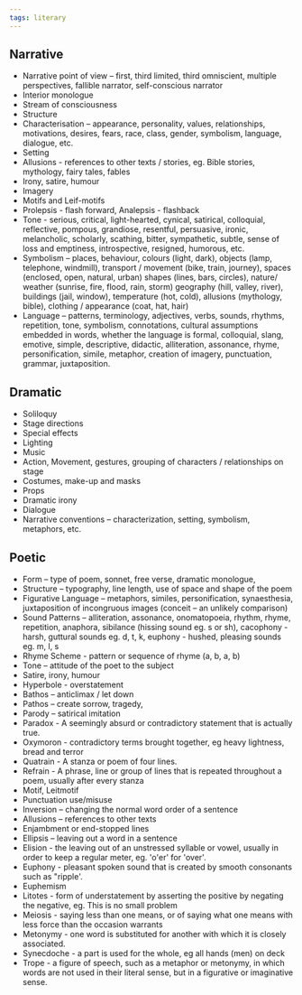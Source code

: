 ```yaml
---
tags: literary
---
```


## Narrative

- Narrative point of view – first, third limited, third omniscient, multiple perspectives, fallible narrator, self-conscious narrator
- Interior monologue
- Stream of consciousness
- Structure
- Characterisation – appearance, personality, values, relationships, motivations, desires, fears, race, class, gender, symbolism, language, dialogue, etc.
- Setting 
- Allusions - references to other texts / stories, eg. Bible stories, mythology, fairy tales, fables
- Irony, satire, humour
- Imagery
- Motifs and Leif-motifs
- Prolepsis - flash forward, Analepsis - flashback
- Tone - serious, critical, light-hearted, cynical, satirical, colloquial, reflective, pompous, grandiose, resentful, persuasive, ironic, melancholic, scholarly, scathing, bitter, sympathetic, subtle, sense of loss and emptiness, introspective, resigned, humorous, etc.
- Symbolism – places, behaviour, colours (light, dark), objects (lamp, telephone, windmill), transport / movement (bike, train, journey), spaces (enclosed, open, natural, urban) shapes (lines, bars, circles), nature/ weather (sunrise, fire, flood, rain, storm) geography (hill, valley, river), buildings (jail, window), temperature (hot, cold), allusions (mythology, bible), clothing / appearance (coat, hat, hair)
- Language – patterns, terminology, adjectives, verbs, sounds, rhythms, repetition, tone, symbolism, connotations, cultural assumptions embedded in words, whether the language is formal, colloquial, slang, emotive, simple, descriptive, didactic, alliteration, assonance, rhyme, personification, simile, metaphor, creation of imagery, punctuation, grammar, juxtaposition.

## Dramatic

- Soliloquy
- Stage directions
- Special effects
- Lighting
- Music
- Action, Movement, gestures, grouping of characters / relationships on stage
- Costumes, make-up and masks
- Props
- Dramatic irony
- Dialogue
- Narrative conventions – characterization, setting, symbolism, metaphors, etc.

## Poetic

- Form – type of poem, sonnet, free verse, dramatic monologue, 
- Structure – typography, line length, use of space and shape of the poem
- Figurative Language – metaphors, similes, personification, synaesthesia, juxtaposition of incongruous images (conceit – an unlikely comparison)
- Sound Patterns – alliteration, assonance, onomatopoeia, rhythm, rhyme, repetition, anaphora, sibilance (hissing sound eg. s or sh), cacophony - harsh, guttural sounds eg. d, t, k, euphony - hushed, pleasing sounds eg. m, l, s
- Rhyme Scheme - pattern or sequence of rhyme (a, b, a, b)
- Tone – attitude of the poet to the subject
- Satire, irony, humour
- Hyperbole - overstatement
- Bathos – anticlimax / let down
- Pathos – create sorrow, tragedy,
- Parody – satirical imitation
- Paradox - A seemingly absurd or contradictory statement that is actually true.
- Oxymoron - contradictory terms brought together, eg heavy lightness, bread and terror
- Quatrain - A stanza or poem of four lines.
- Refrain - A phrase, line or group of lines that is repeated throughout a poem, usually after every stanza
- Motif, Leitmotif
- Punctuation use/misuse
- Inversion – changing the normal word order of a sentence
- Allusions – references to other texts
- Enjambment or end-stopped lines
- Ellipsis – leaving out a word in a sentence
- Elision - the leaving out of an unstressed syllable or vowel, usually in order to keep a regular meter, eg. 'o'er' for 'over'.
- Euphony - pleasant spoken sound that is created by smooth consonants such as "ripple'. 
- Euphemism
- Litotes - form of understatement by asserting the positive by negating the negative, eg. This is no small problem
- Meiosis - saying less than one means, or of saying what one means with less force than the occasion warrants
- Metonymy - one word is substituted for another with which it is closely associated. 
- Synecdoche - a part is used for the whole, eg all hands (men) on deck
- Trope - a figure of speech, such as a metaphor or metonymy, in which words are not used in their literal sense, but in a figurative or imaginative sense.
